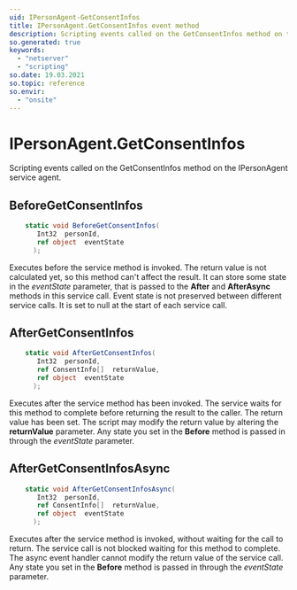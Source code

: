 ```yaml
---
uid: IPersonAgent-GetConsentInfos
title: IPersonAgent.GetConsentInfos event method
description: Scripting events called on the GetConsentInfos method on the IPersonAgent service agent.
so.generated: true
keywords:
  - "netserver"
  - "scripting"
so.date: 19.03.2021
so.topic: reference
so.envir:
  - "onsite"
---
```

# IPersonAgent.GetConsentInfos

Scripting events called on the <see cref='M:SuperOffice.CRM.Services.IPersonAgent.GetConsentInfos'>GetConsentInfos</see> method on the <see cref='IPersonAgent'>IPersonAgent</see>  service agent.

## BeforeGetConsentInfos
```cs
    static void BeforeGetConsentInfos(
       Int32  personId,
       ref object  eventState
      );
```
Executes before the service method is invoked.
The return value is not calculated yet, so this method can't affect the result.
It can store some state in the *eventState* parameter, that is passed to the **After** and **AfterAsync** methods in this service call.
Event state is not preserved between different service calls. It is set to null at the start of each service call.
## AfterGetConsentInfos
```cs
    static void AfterGetConsentInfos(
       Int32  personId,
       ref ConsentInfo[]  returnValue,
       ref object  eventState
      );
```
Executes after the service method has been invoked. The service waits for this method to complete before returning the result to the caller.
The return value has been set. The script may modify the return value by altering the **returnValue** parameter.
Any state you set in the **Before** method is passed in through the *eventState* parameter.
## AfterGetConsentInfosAsync
```cs
    static void AfterGetConsentInfosAsync(
       Int32  personId,
       ref ConsentInfo[]  returnValue,
       ref object  eventState
      );
```
Executes after the service method is invoked, without waiting for the call to return.
The service call is not blocked waiting for this method to complete.
The async event handler cannot modify the return value of the service call.
Any state you set in the **Before** method is passed in through the *eventState* parameter.

